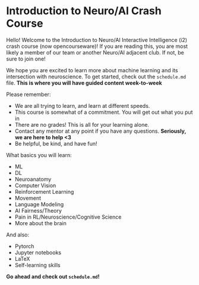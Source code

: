 # Introduction to Neuro/AI Crash Course

Hello! Welcome to the Introduction to Neuro/AI Interactive Intelligence (i2) crash course (now opencourseware)! If you are reading this, you are most likely a member of our team or another Neuro/AI adjacent club. If not, be sure to join one!

We hope you are excited to learn more about machine learning and its intersection with neuroscience. To get started, check out the `schedule.md` file. **This is where you will have guided content week-to-week**

Please remember:
- We are all trying to learn, and learn at different speeds.
- This course is somewhat of a commitment. You will get out what you put in
- There are no grades! This is all for your learning alone.
- Contact any mentor at any point if you have any questions. **Seriously, we are here to help <3**
- Be helpful, be kind, and have fun!

What basics you will learn:
- ML
- DL
- Neuroanatomy
- Computer Vision
- Reinforcement Learning
- Movement
- Language Modeling
- AI Fairness/Theory
- Pain in RL/Neuroscience/Cognitive Science
- More about the brain

And also:
- Pytorch
- Jupyter notebooks
- LaTeX
- Self-learning skills

**Go ahead and check out `schedule.md`!**
